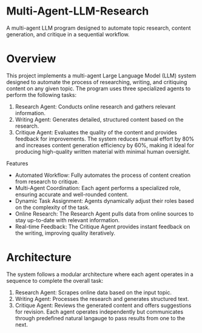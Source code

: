 # Multi-Agent-LLM-Research
 A multi-agent LLM program designed to automate topic research, content generation, and critique in a sequential workflow.
 
# Overview
This project implements a multi-agent Large Language Model (LLM) system designed to automate the process of researching, writing, and critiquing content on any given topic. The program uses three specialized agents to perform the following tasks:

1. Research Agent: Conducts online research and gathers relevant information.
2. Writing Agent: Generates detailed, structured content based on the research.
3. Critique Agent: Evaluates the quality of the content and provides feedback for improvements.
The system reduces manual effort by 80% and increases content generation efficiency by 60%, making it ideal for producing high-quality written material with minimal human oversight.

Features
- Automated Workflow: Fully automates the process of content creation from research to critique.
- Multi-Agent Coordination: Each agent performs a specialized role, ensuring accurate and well-rounded content.
- Dynamic Task Assignment: Agents dynamically adjust their roles based on the complexity of the task.
- Online Research: The Research Agent pulls data from online sources to stay up-to-date with relevant information.
- Real-time Feedback: The Critique Agent provides instant feedback on the writing, improving quality iteratively.

# Architecture
The system follows a modular architecture where each agent operates in a sequence to complete the overall task:

1. Research Agent: Scrapes online data based on the input topic.
2. Writing Agent: Processes the research and generates structured text.
3. Critique Agent: Reviews the generated content and offers suggestions for revision.
Each agent operates independently but communicates through predefined natural langauge to pass results from one to the next.

